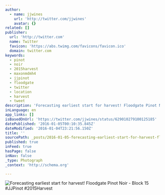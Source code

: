 ```yaml
---
author:
  - name: jjwines
    url: 'http://twitter.com/jjwines'
    avatar: {}
related: []
publisher:
  url: 'http://twitter.com'
  name: Twitter
  favicon: 'https://abs.twimg.com/favicons/favicon.ico'
  domain: twitter.com
keywords:
  - pinot
  - noir
  - 2015harvest
  - maxonmdmh4
  - jjpinot
  - floodgate
  - twitter
  - location
  - harvest
  - tweet
description: 'Forecasting earliest start for harvest! Floodgate Pinot Noir - Block 15 #JJPinot #2015Harvest'
inLanguage: en
app_links: []
isBasedOnUrl: 'https://twitter.com/jjwines/status/629010279100125185'
datePublished: '2016-01-05T00:10:35.845Z'
dateModified: '2016-01-04T23:21:56.150Z'
title: ''
sourcePath: _posts/2016-01-05-forecasting-earliest-start-for-harvest-floodgate-pinot-noir.md
published: true
inFeed: true
hasPage: false
inNav: false
_type: Photograph
_context: 'http://schema.org'

---
```

![Forecasting earliest start for harvest&excl; Floodgate Pinot Noir - Block 15 &num;JJPinot &num;2015Harvest](https://pbs.twimg.com/media/CLqxgtHUAAAaaiP.jpg:large)